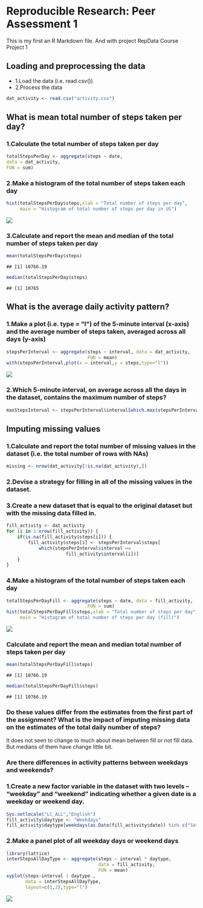 # Reproducible Research: Peer Assessment 1
This is my first an R Markdown file. And with project RepData Course Project 1

## Loading and preprocessing the data
* 1.Load the data (i.e. read.csv())
* 2.Process the data


```r
dat_activity <- read.csv("activity.csv")
```

## What is mean total number of steps taken per day?

### 1.Calculate the total number of steps taken per day

```r
totalStepsPerDay <- aggregate(steps ~ date, 
data = dat_activity,
FUN = sum)
```

### 2.Make a histogram of the total number of steps taken each day

```r
hist(totalStepsPerDay$steps,xlab = "Total number of steps per day",
     main = "Histogram of total number of steps per day in US")
```

![](PA1_template_files/figure-html/histogram1-1.png)<!-- -->

### 3.Calculate and report the mean and median of the total number of steps taken per day

```r
mean(totalStepsPerDay$steps)
```

```
## [1] 10766.19
```

```r
median(totalStepsPerDay$steps)
```

```
## [1] 10765
```

## What is the average daily activity pattern?
### 1.Make a plot (i.e. type = "l") of the 5-minute interval (x-axis) and the average number of steps taken, averaged across all days (y-axis)

```r
stepsPerInterval <- aggregate(steps ~ interval, data = dat_activity,
                              FUN = mean)
with(stepsPerInterval,plot(x = interval,y = steps,type="l"))
```

![](PA1_template_files/figure-html/plot1-1.png)<!-- -->

### 2.Which 5-minute interval, on average across all the days in the dataset, contains the maximum number of steps?

```r
maxStepsInterval <- stepsPerInterval$interval[which.max(stepsPerInterval$steps)]
```

## Imputing missing values
### 1.Calculate and report the total number of missing values in the dataset (i.e. the total number of rows with NAs)

```r
missing <- nrow(dat_activity[!is.na(dat_activity),])
```

### 2.Devise a strategy for filling in all of the missing values in the dataset. 
### 3.Create a new dataset that is equal to the original dataset but with the missing data filled in.

```r
fill_activity <- dat_activity
for (i in 1:nrow(fill_activity)) {
    if(is.na(fill_activity$steps[i])) {
        fill_activity$steps[i] <- stepsPerInterval$steps[
            which(stepsPerInterval$interval == 
                      fill_activity$interval[i])]
    }
}
```

### 4.Make a histogram of the total number of steps taken each day

```r
totalStepsPerDayFill <- aggregate(steps ~ date, data = fill_activity,
                              FUN = sum)
hist(totalStepsPerDayFill$steps,xlab = "Total number of steps per day",
     main = "Histogram of total number of steps per day (fill)")
```

![](PA1_template_files/figure-html/histogram2-1.png)<!-- -->

### Calculate and report the mean and median total number of steps taken per day

```r
mean(totalStepsPerDayFill$steps)
```

```
## [1] 10766.19
```

```r
median(totalStepsPerDayFill$steps)
```

```
## [1] 10766.19
```

### Do these values differ from the estimates from the first part of the assignment? What is the impact of imputing missing data on the estimates of the total daily number of steps?
It does not seen to change to much about mean between fill or not fill data. But medians of them have change little bit.

### Are there differences in activity patterns between weekdays and weekends?
### 1.Create a new factor variable in the dataset with two levels – “weekday” and “weekend” indicating whether a given date is a weekday or weekend day.


```r
Sys.setlocale("LC_ALL","English")
fill_activity$daytype <- "Weekdays"
fill_activity$daytype[weekdays(as.Date(fill_activity$date)) %in% c("Saturday", "Sunday")] <- "Weekend"
```

### 2.Make a panel plot of all weekday days or weekend days

```r
library(lattice)
interStepsAllDayType <- aggregate(steps ~ interval * daytype,
                                  data = fill_activity,
                                  FUN = mean)
xyplot(steps~interval | daytype ,
       data = interStepsAllDayType,
       layout=c(1,2),type="l")
```

![](PA1_template_files/figure-html/panelplot-1.png)<!-- -->





